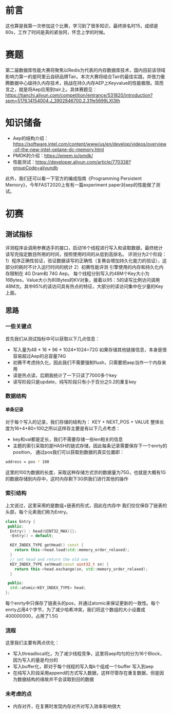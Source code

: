 # 前言
这也算是我第一次参加这个比赛，学习到了很多知识，最终排名时15，成绩是60s，工作了时间是真的紧张阿，怀念上学的时候。

# 赛题
第二届数据库性能大赛将聚焦以Redis为代表的内存数据库技术，国内目前该领域影响力第一的是阿里云自研品牌Tair。本次大赛将结合Tair的最佳实践，并借力傲腾数据中心级持久内存技术，挑战在持久内存AEP上Keyvalue的性能极限。简而言之，就是将Aep应用到tair上。具体赛题见：https://tianchi.aliyun.com/competition/entrance/531820/introduction?spm=5176.14154004.J_3902846700.2.31fe5699LXl3th

# 知识储备
- Aep的结构介绍：https://software.intel.com/content/www/us/en/develop/videos/overview-of-the-new-intel-optane-dc-memory.html
- PMDK的介绍：https://pmem.io/pmdk/
- 性能测试：https://developer.aliyun.com/article/770338?groupCode=aliyundb

此外，我们还可以看一下官方的编成指南《Programming Persistent Memory》，今年FAST2020上有有一篇experiment paper对aep的性能做了测试。

# 初赛
## 测试指标
评测程序会调用参赛选手的接口，启动16个线程进行写入和读取数据，最终统计读写完指定数目所用的时间，按照使用时间的从低到高排名。
评测分为2个阶段：
1）程序正确性验证，验证数据读写的正确性（复赛会增加持久化能力的验证），这部分的耗时不计入运行时间的统计
2）初赛性能评测
引擎使用的内存和持久化内存限制在 4G Dram和 74G Aep。
每个线程分别写入约48M个Key大小为16Bytes，Value大小为80Bytes的KV对象，接着以95：5的读写比例访问调用48M次。其中95%的读访问具有热点的特征，大部分的读访问集中在少量的Key上面。

## 思路
### 一些关键点
首先我们从测试指标中可以获取以下几点信息：
- 写入量为48  * 16 * 96 * 1024*1024=72G 如果存储其他链接信息，本身是很容易超过Aep的总容量74G
- 初赛不考虑持久化，因此我们不需要强制flush，只需要把aep当作一个内存来用
- 读是热点读，后期我统计了一下只读了7000多个key
- 读写阶段只是update，纯写阶段只有小于百分之0.2的重复key

### 数据结构
#### 单条记录
对于每个写入的记录，我们存储的结构为：
KEY + NEXT_POS + VALUE
整体长度为16+4+80=100之所以这样存主要是有以下几点考虑：
- key和val都是定长，我们不需要存储一些len相关的信息
- 主题的索引采取的是HASH的链式存储，因此每条记录需要保存下一个enrty的position，
通过pos我们可以获取到数据的真实位置即：

```bash
address = pos * 100
```
这里的100为数据的长度，采取这种存储方式宗的数据量为75G，也就是大概有1G的数据存储到内存中，这时内存剩下3G供我们进行其他的操作

### 索引结构
上文说过，这里采用的是数组+链表的形式，因此在内存中 我们仅仅保存了链表的头部，每个元素我们称为Entry。

```cpp
class Entry {
 public:
  Entry() : head(UINT32_MAX){};
  ~Entry() = default;

  KEY_INDEX_TYPE getHead() const {
    return this->head.load(std::memory_order_relaxed);
  }
  // set head and return the old one
  KEY_INDEX_TYPE setHead(const uint32_t sn) {
    return this->head.exchange(sn, std::memory_order_relaxed);
  }

 public:
  std::atomic<KEY_INDEX_TYPE> head;
};
```
每个enrty中只保存了链表头的pos，并通过atomic来保证更新的一致性。每个enrty占用4个字节，为了减少哈希冲突，我们将这个数组的大小设置成400000000，占用了1.5G

### 流程
这里我们主要有两点优化：
- 写入threadlocal化，为了减少线程竞争，这里将aep均匀的分为16个Block，因为写入的量是均分的
- 写入buffer化，即对于每个线程的写入每k个组成一个buffer 写入到aep
- 在纯写入阶段采用append的方式写入数据，这样尽管存在重复数据，但是因为数据结构的缘故并不会读取到旧的数据

### 未考虑的点
- 内存对齐，在复赛时发现内存对齐对写入效率影响很大
